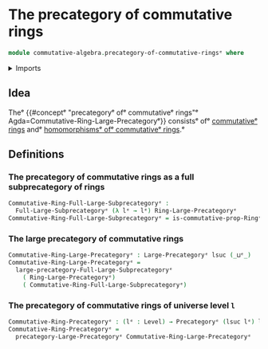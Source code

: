 # The precategory of commutative rings

```agda
module commutative-algebra.precategory-of-commutative-ringsᵉ where
```

<details><summary>Imports</summary>

```agda
open import category-theory.full-large-subprecategoriesᵉ
open import category-theory.large-precategoriesᵉ
open import category-theory.precategoriesᵉ

open import commutative-algebra.commutative-ringsᵉ

open import foundation.universe-levelsᵉ

open import ring-theory.precategory-of-ringsᵉ
```

</details>

## Idea

Theᵉ
{{#conceptᵉ "precategoryᵉ ofᵉ commutativeᵉ rings"ᵉ Agda=Commutative-Ring-Large-Precategoryᵉ}}
consistsᵉ ofᵉ [commutativeᵉ rings](commutative-algebra.commutative-rings.mdᵉ) andᵉ
[homomorphismsᵉ ofᵉ commutativeᵉ rings](commutative-algebra.homomorphisms-commutative-rings.md).ᵉ

## Definitions

### The precategory of commutative rings as a full subprecategory of rings

```agda
Commutative-Ring-Full-Large-Subprecategoryᵉ :
  Full-Large-Subprecategoryᵉ (λ lᵉ → lᵉ) Ring-Large-Precategoryᵉ
Commutative-Ring-Full-Large-Subprecategoryᵉ = is-commutative-prop-Ringᵉ
```

### The large precategory of commutative rings

```agda
Commutative-Ring-Large-Precategoryᵉ : Large-Precategoryᵉ lsuc (_⊔ᵉ_)
Commutative-Ring-Large-Precategoryᵉ =
  large-precategory-Full-Large-Subprecategoryᵉ
    ( Ring-Large-Precategoryᵉ)
    ( Commutative-Ring-Full-Large-Subprecategoryᵉ)
```

### The precategory of commutative rings of universe level `l`

```agda
Commutative-Ring-Precategoryᵉ : (lᵉ : Level) → Precategoryᵉ (lsuc lᵉ) lᵉ
Commutative-Ring-Precategoryᵉ =
  precategory-Large-Precategoryᵉ Commutative-Ring-Large-Precategoryᵉ
```